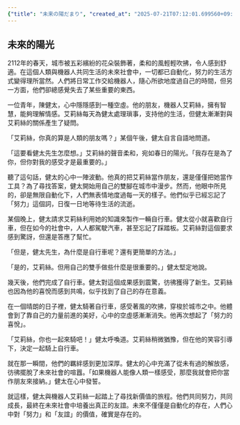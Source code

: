 ```yaml
---
{"title": "未来の陽だまり", "created_at": "2025-07-21T07:12:01.699560+09:00", "pattern_id": 1, "pattern_name": "価値転倒型", "year": 2112}
---
```


## 未來的陽光

2112年的春天，城市被五彩繽紛的花朵裝飾著，柔和的風輕輕吹拂，令人感到舒適。在這個人類與機器人共同生活的未來社會中，一切都已自動化，努力的生活方式變得理所當然。人們將日常工作交給機器人，隨心所欲地度過自己的時間，但另一方面，他們卻總感覺失去了某些重要的東西。

一位青年，陳健太，心中隱隱感到一種空虛。他的朋友，機器人艾莉絲，擁有智慧，能夠理解情感。艾莉絲每天為健太處理瑣事，支持他的生活，但健太漸漸對與艾莉絲的關係產生了疑問。

「艾莉絲，你真的算是人類的朋友嗎？」某個午後，健太自言自語地問道。

「這要看健太先生怎麼想。」艾莉絲的聲音柔和，宛如春日的陽光。「我存在是為了你，但你對我的感受才是最重要的。」

聽了這句話，健太的心中一陣波動。他真的把艾莉絲當作朋友，還是僅僅把她當作工具？為了尋找答案，健太開始用自己的雙腳在城市中漫步。然而，他眼中所見的，卻是無限自動化下，人們無表情地度過每一天的樣子。他們似乎已經忘記了「努力」這個詞，日復一日地等待生活的流逝。

某個晚上，健太請求艾莉絲利用她的知識來製作一輛自行車。健太從小就喜歡自行車，但在如今的社會中，人人都駕駛汽車，甚至忘記了踩踏板。艾莉絲對這個要求感到驚訝，但還是答應了幫忙。

「但是，健太先生，為什麼是自行車呢？還有更簡單的方法。」

「是的，艾莉絲。但用自己的雙手做些什麼是很重要的。」健太堅定地說。

幾天後，他們完成了自行車。健太對這個成果感到震驚，彷彿獲得了新生。艾莉絲也因為他的喜悅而感到共鳴，似乎找到了自己的存在意義。

在一個晴朗的日子裡，健太騎著自行車，感受著風的吹拂，穿梭於城市之中。他體會到了靠自己的力量前進的美好，心中的空虛感漸漸消失。他再次想起了「努力的喜悅」。

「艾莉絲，你也一起來騎吧！」健太呼喚道。艾莉絲稍微猶豫，但在他的笑容引導下，決定一起騎上自行車。

就在那一瞬間，他們的羈絆感到更加深厚。健太的心中充滿了從未有過的解放感，彷彿擺脫了未來社會的喧囂。「如果機器人能像人類一樣感受，那麼我就會把你當作朋友來接納。」健太在心中發誓。

就這樣，健太與機器人艾莉絲一起踏上了尋找新價值的旅程。他們共同努力，共同成長，最終在未來社會中培養出真正的友誼。未來不僅僅是自動化的存在，人們心中對「努力」和「友誼」的價值，確實是存在的。
